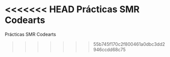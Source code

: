 <<<<<<< HEAD
Prácticas SMR Codearts
=======
Prácticas SMR Codearts
>>>>>>> 55b745f170c2f800461a0dbc3dd2946ccdd68c75
